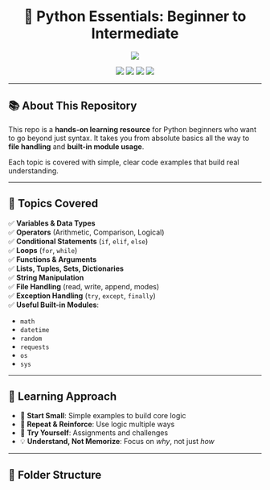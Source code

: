 <h1 align="center">🐍 Python Essentials: Beginner to Intermediate</h1>

<p align="center">
  <img src="https://readme-typing-svg.herokuapp.com/?lines=Master+Python+Step-by-Step;Variables+to+File+Handling+Covered;Built-in+Modules+with+Real+Examples&center=true&width=500&height=45">
</p>

<p align="center">
  <a href="https://www.python.org/"><img src="https://img.shields.io/badge/Python-3.x-blue?logo=python&logoColor=white"></a>
  <img src="https://img.shields.io/badge/Coverage-Variables%2C+Conditions%2C+Loops%2C+Files-lightblue">
  <img src="https://img.shields.io/badge/Built-in%20Modules-Requests%2C+Math%2C+Datetime-orange">
  <a href="https://github.com/HafizMTalal"><img src="https://img.shields.io/badge/Made%20by-Hafiz%20M%20Talal-success"></a>
</p>

---

## 📚 About This Repository

This repo is a **hands-on learning resource** for Python beginners who want to go beyond just syntax. It takes you from absolute basics all the way to **file handling** and **built-in module usage**.

Each topic is covered with simple, clear code examples that build real understanding.

---

## 🚀 Topics Covered

✅ **Variables & Data Types**  
✅ **Operators** (Arithmetic, Comparison, Logical)  
✅ **Conditional Statements** (`if`, `elif`, `else`)  
✅ **Loops** (`for`, `while`)  
✅ **Functions & Arguments**  
✅ **Lists, Tuples, Sets, Dictionaries**  
✅ **String Manipulation**  
✅ **File Handling** (read, write, append, modes)  
✅ **Exception Handling** (`try`, `except`, `finally`)  
✅ **Useful Built-in Modules**:
- `math`
- `datetime`
- `random`
- `requests`
- `os`
- `sys`

---

## 🧠 Learning Approach

- 🌱 **Start Small**: Simple examples to build core logic  
- 🔁 **Repeat & Reinforce**: Use logic multiple ways  
- 🧪 **Try Yourself**: Assignments and challenges  
- 💡 **Understand, Not Memorize**: Focus on *why*, not just *how*

---

## 📁 Folder Structure

